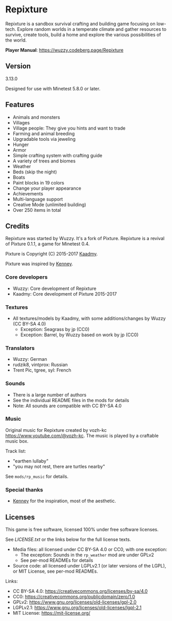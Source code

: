 # Repixture

Repixture is a sandbox survival crafting and building game focusing on low-tech.
Explore random worlds in a temperate climate and gather resources to
survive, create tools, build a home and explore the various possibilities of
the world.

**Player Manual**: <https://wuzzy.codeberg.page/Repixture>

## Version

3.13.0

Designed for use with Minetest 5.8.0 or later.

## Features

* Animals and monsters
* Villages
* Village people: They give you hints and want to trade
* Farming and animal breeding
* Upgradable tools via jeweling
* Hunger
* Armor
* Simple crafting system with crafting guide
* A variety of trees and biomes
* Weather
* Beds (skip the night)
* Boats
* Paint blocks in 19 colors
* Change your player appearance
* Achievements
* Multi-language support
* Creative Mode (unlimited building)
* Over 250 items in total

## Credits

Repixture was started by Wuzzy. It's a fork of Pixture.
Repixture is a revival of Pixture 0.1.1, a game for Minetest 0.4.

Pixture is Copyright (C) 2015-2017 [Kaadmy](https://github.com/kaadmy).

Pixture was inspired by [Kenney](http://kenney.nl).

### Core developers

* Wuzzy: Core development of Repixture
* Kaadmy: Core development of Pixture 2015-2017

### Textures

* All textures/models by Kaadmy, with some additions/changes by Wuzzy (CC BY-SA 4.0)
   * Exception: Seagrass by jp (CC0)
   * Exception: Barrel, by Wuzzy based on work by jp (CC0)

### Translators

* Wuzzy: German
* rudzik8, vintprox: Russian
* Trent Pic, tgree, syl: French

### Sounds

* There is a large number of authors
* See the individual README files in the mods for details
* Note: All sounds are compatible with CC BY-SA 4.0

### Music

Original music for Repixture created by vozh-kc <https://www.youtube.com/@vozh-kc>.
The music is played by a craftable music box.

Track list:
* "earthen lullaby"
* "you may not rest, there are turtles nearby"

See `mods/rp_music` for details.

### Special thanks

* [Kenney](http://kenney.nl) for the inspiration, most of the aesthetic.

## Licenses

This game is free software, licensed 100% under free software licenses.

See *LICENSE.txt* or the links below for the full license texts.

- Media files: all licensed under CC BY-SA 4.0 or CC0, with one exception:
    - The exception: Sounds in the `rp_weather` mod are under GPLv2
    - See per-mod READMEs for details
- Source code: all licensed under LGPLv2.1 (or later versions of the LGPL), or MIT License, see per-mod READMEs.

Links:
- CC BY-SA 4.0: <https://creativecommons.org/licenses/by-sa/4.0>
- CC0: <https://creativecommons.org/publicdomain/zero/1.0>
- GPLv2: <https://www.gnu.org/licenses/old-licenses/gpl-2.0>
- LGPLv2.1: <https://www.gnu.org/licenses/old-licenses/lgpl-2.1>
- MIT License: <https://mit-license.org/>
